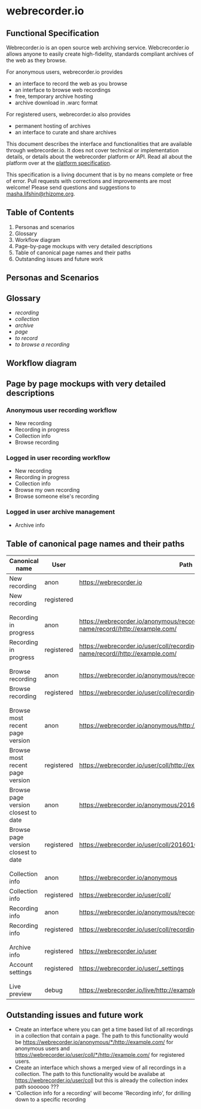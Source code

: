 # webrecorder.io 
## Functional Specification

Webrecorder.io is an open source web archiving service.  Webcrecorder.io allows anyone to easily create high-fidelity, standards compliant archives of the web as they browse.  

For anonymous users, webrecorder.io provides
- an interface to record the web as you browse
- an interface to browse web recordings
- free, temporary archive hosting
- archive download in .warc format

For registered users, webrecorder.io also provides 
- permanent hosting of archives
- an interface to curate and share archives 

This document describes the interface and functionalities that are available through webrecorder.io.  It does not cover technical or implementation details, or details about the webrecorder platform or API.  Read all about the platform over at the [platform specification](http://github.com/webrecorder/platform-spec).  

This specification is a living document that is by no means complete or free of error.  Pull requests with corrections and improvements are most welcome!  Please send questions and suggestions to masha.lifshin@rhizome.org. 


## Table of Contents

1. Personas and scenarios
1. Glossary
1. Workflow diagram
1. Page-by-page mockups with very detailed descriptions
1. Table of canonical page names and their paths
1. Outstanding issues and future work


## Personas and Scenarios

## Glossary

- *recording*
- *collection*
- *archive*
- *page*
- *to record*
- *to browse a recording*

## Workflow diagram


## Page by page mockups with very detailed descriptions

### Anonymous user recording workflow
- New recording
- Recording in progress
- Collection info
- Browse recording

### Logged in user recording workflow
- New recording
- Recording in progress
- Collection info
- Browse my own recording 
- Browse someone else's recording

### Logged in user archive management
- Archive info

## Table of canonical page names and their paths

Canonical name | User | Path
---------------|------|----------
New recording | anon |   https://webrecorder.io
New recording | registered | 
| | |
| | |
Recording in progress | anon | https://webrecorder.io/anonymous/recording-name/record//http://example.com/
Recording in progress | registered | https://webrecorder.io/user/coll/recording-name/record//http://example.com/
| | |
| | |
Browse recording | anon | https://webrecorder.io/anonymous/recording-name//http://example.com/
Browse recording | registered | https://webrecorder.io/user/coll/recording-name/http://example.com/
| | |
| | |
Browse most recent page version | anon | https://webrecorder.io/anonymous/http://example.com/
Browse most recent page version  | registered | https://webrecorder.io/user/coll/http://example.com/
Browse page version closest to date | anon | https://webrecorder.io/anonymous/20160101000000/http://example.com/
Browse page version closest to date | registered | https://webrecorder.io/user/coll/20160101000000/http://example.com/
| | |
| | |
Collection info |  anon |  https://webrecorder.io/anonymous
Collection info | registered | https://webrecorder.io/user/coll/
Recording info | anon | https://webrecorder.io/anonymous/recording-name  
Recording info | registered | https://webrecorder.io/user/coll/recording-name 
| | |
| | |
Archive info | registered | https://webrecorder.io/user
Account settings | registered | https://webrecorder.io/user/_settings
| | |
| | |
Live preview | debug | https://webrecorder.io/live/http://example.com/

## Outstanding issues and future work

- Create an interface where you can get a time based list of all recordings in a collection that contain a page.  The path to this functionality would be https://webrecorder.io/anonymous/*/http://example.com/ for anonymous users and https://webrecorder.io/user/coll/*/http://example.com/ for registered users.
- Create an interface which shows a merged view of all recordings in a collection.  The path to this functionality would be availabe at https://webrecorder.io/user/coll but this is already the collection index path soooooo ???
- 'Collection info for a recording' will become 'Recording info', for drilling down to a specific recording
